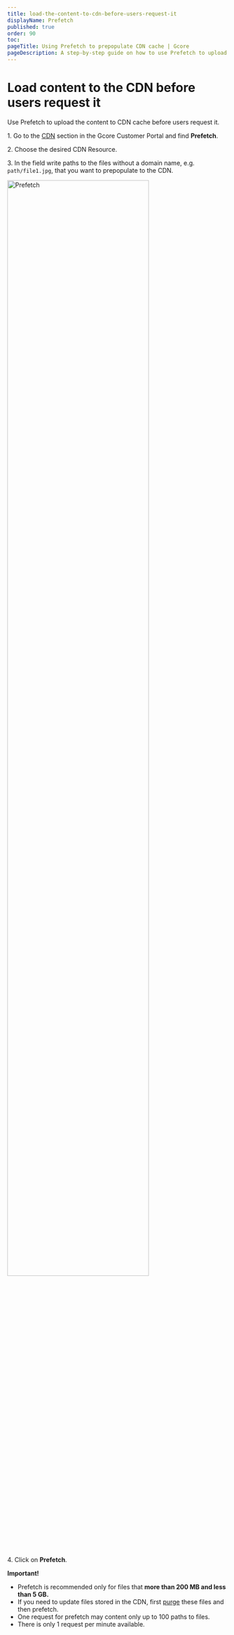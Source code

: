 ```yaml
---
title: load-the-content-to-cdn-before-users-request-it
displayName: Prefetch
published: true
order: 90
toc:
pageTitle: Using Prefetch to prepopulate CDN cache | Gcore
pageDescription: A step-by-step guide on how to use Prefetch to upload content to CDN cache before user requests.
---
```

# Load content to the CDN before users request it

Use Prefetch to upload the content to CDN cache before users request it. 

1\. Go to the <a href="https://cdn.gcore.com/" target="_blank">CDN</a> section in the Gcore Customer Portal and find **Prefetch**.  
  
2\. Choose the desired CDN Resource.

3\. In the field write paths to the files without a domain name, e.g. ```path/file1.jpg```, that you want to prepopulate to the CDN.

<img src="https://assets.gcore.pro/docs/cdn/load-the-content-to-cdn-before-users-request-it/prefetch-hint.png" alt="Prefetch" width="80%">  

4\. Click on **Prefetch**.

**Important!** 

 - Prefetch is recommended only for files that **more than 200 MB and less than 5 GB.**
 - If you need to update files stored in the CDN, first <a href="https://gcore.com/docs/cdn/clear-cdn-resource-cache-by-url-pattern-or-all" target="_blank">purge</a> these files and then prefetch.
 - One request for prefetch may content only up to 100 paths to files.
 - There is only 1 request per minute available.
